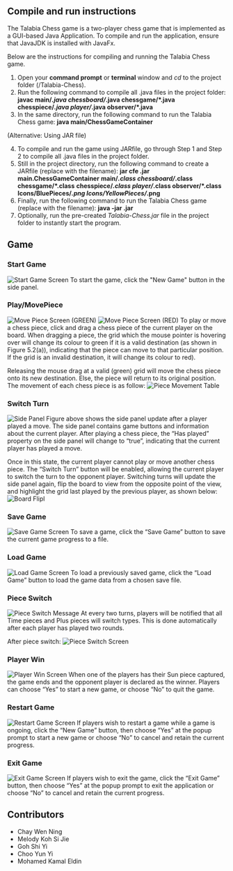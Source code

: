 
## Compile and run instructions

The Talabia Chess game is a two-player chess game that is implemented as a GUI-based Java Application. To compile and run the application, ensure that JavaJDK is installed with JavaFx.

Below are the instructions for compiling and running the Talabia Chess game.

1. Open your **command prompt** or **terminal** window and _cd_ to the project folder  (/Talabia-Chess).
2. Run the following command to compile all .java files in the project folder:
    **javac main/*.java chessboard/*.java chessgame/*.java** **chesspiece/*.java player/*.java observer/*.java**
3. In the same directory, run the following command to run the Talabia Chess game:
    **java main/ChessGameContainer**

(Alternative: Using JAR file)

4. To compile and run the game using JARfile, go through Step 1 and Step 2 to compile all .java files in the project folder.
5. Still in the project directory, run the following command to create a JARfile (replace <jar-file-name> with the filename):
       **jar cfe <jar-file-name>.jar main.ChessGameContainer** **main/*.class chessboard/*.class chessgame/*.class** **chesspiece/*.class player/*.class observer/*.class** **Icons/BluePieces/*.png Icons/YellowPieces/*.png**
6. Finally, run the following command to run the Talabia Chess game (replace <jar-file-name> with the filename):
       **java -jar <jar-file-name>.jar**
7. Optionally, run the pre-created _Talabia-Chess.jar_ file in the project folder to instantly start the program.

## Game
### Start Game
![Start Game Screen](/Screenshots/start-game.png)
To start the game, click the "New Game" button in the side panel.


### Play/MovePiece
![Move Piece Screen (GREEN)](/Screenshots/move-piece-green.png)
![Move Piece Screen (RED)](/Screenshots/move-piece-red.png)
To play or move a chess piece, click and drag a chess piece of the current player on the board. When dragging a piece, the grid which the mouse pointer is hovering over will change its colour to green if it is a valid destination (as shown in Figure 5.2(a)), indicating that the piece can move to that particular position. If the grid is an invalid destination, it will change its colour to red). 

Releasing the mouse drag at a valid (green) grid will move the chess piece onto its new destination. Else, the piece will return to its original position. 
The movement of each chess piece is as follow:
![Piece Movement Table](/Screenshots/piece-movement.png)


### Switch Turn
![Side Panel](/Screenshots/switch-turn.png)
Figure above shows the side panel update after a player played a move. The side panel contains game buttons and information about the current player. After playing a chess piece, the “Has played” property on the side panel will change to “true”, indicating that the current player has played a move. 

Once in this state, the current player cannot play or move another chess piece. The “Switch Turn” button will be enabled, allowing the current player to switch the turn to the opponent player. Switching turns will update the side panel again, flip the board to view from the opposite point of the view, and highlight the grid last played by the previous player, as shown below:
![Board Flipl](/Screenshots/board-flip.png)

### Save Game
![Save Game Screen](/Screenshots/save-game.png)
To save a game, click the “Save Game” button to save the current game progress to a file.

### Load Game
![Load Game Screen](/Screenshots/load-game.png)
To load a previously saved game, click the “Load Game” button to load the game data from a chosen save file.

### Piece Switch
![Piece Switch Message](/Screenshots/piece-switch-before.png)
At every two turns, players will be notified that all Time pieces and Plus pieces will switch types. This is done automatically after each player has played two rounds. 

After piece switch:
![Piece Switch Screen](/Screenshots/piece-switch-after.png)

### Player Win
![Player Win Screen](/Screenshots/player-win.png)
When one of the players has their Sun piece captured, the game ends and the opponent player is declared as the winner. Players can choose “Yes” to start a new game, or choose “No” to quit the game.

### Restart Game
![Restart Game Screen](/Screenshots/restart-game.png)
If players wish to restart a game while a game is ongoing, click the “New Game” button, then choose “Yes” at the popup prompt to start a new game or choose “No” to cancel and retain the current progress.

### Exit Game
![Exit Game Screen](/Screenshots/exit-game.png)
If players wish to exit the game, click the “Exit Game” button, then choose “Yes” at the popup prompt to exit the application or choose “No” to cancel and retain the current progress.

## Contributors
- Chay Wen Ning
- Melody Koh Si Jie
- Goh Shi Yi
- Choo Yun Yi
- Mohamed Kamal Eldin
